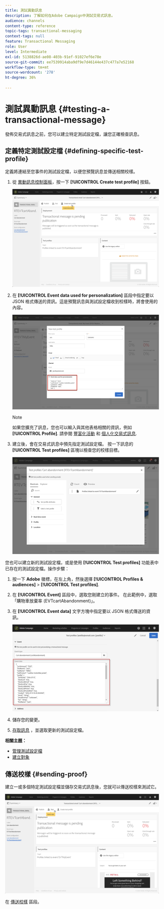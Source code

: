 ```yaml
---
title: 測試異動訊息
description: 了解如何在Adobe Campaign中測試交易式訊息。
audience: channels
content-type: reference
topic-tags: transactional-messaging
context-tags: null
feature: Transactional Messaging
role: User
level: Intermediate
exl-id: 5138826d-ae08-403b-91ef-91027ef6e78e
source-git-commit: ee7539914aba9df9e7d46144e437c477a7e52168
workflow-type: tm+mt
source-wordcount: '278'
ht-degree: 36%

---
```


# 測試異動訊息 {#testing-a-transactional-message}

發佈交易式訊息之前，您可以建立特定測試設定檔，讓您正確檢查訊息。

## 定義特定測試設定檔 {#defining-specific-test-profile}

定義將連結至您事件的測試設定檔，以便您預覽訊息並傳送相關校樣。

1. 從 [異動訊息控制面板](../../channels/using/editing-transactional-message.md#accessing-transactional-messages)，按一下 **[!UICONTROL Create test profile]** 按鈕。

   ![](assets/message-center_test-profile.png)

1. 在 **[!UICONTROL Event data used for personalization]** 區段中指定要以 JSON 格式傳送的資訊。這是預覽訊息與測試設定檔收到校樣時，將會使用的內容。

   ![](assets/message-center_event-data.png)

   >[!NOTE]
   >
   >如果您擴充了訊息，您也可以輸入與其他表格相關的資訊，例如 **[!UICONTROL Profile]**. 請參閱 [豐富化活動](../../channels/using/configuring-transactional-event.md#enriching-the-transactional-message-content) 和 [個人化交易式訊息](../../channels/using/editing-transactional-message.md#personalizing-a-transactional-message).

1. 建立後，會在交易式訊息中預先指定測試設定檔。 按一下訊息的 **[!UICONTROL Test profiles]** 區塊以檢查您的校樣目標。

   ![](assets/message-center_5.png)

您也可以建立新的測試設定檔，或是使用 **[!UICONTROL Test profiles]** 功能表中已存在的測試設定檔。操作步驟：

1. 按一下 **Adobe** 徽標，在左上角，然後選擇 **[!UICONTROL Profiles & audiences]** > **[!UICONTROL Test profiles]**.
1. 在 **[!UICONTROL Event]** 區段中，選取您剛建立的事件。 在此範例中，選取「購物車放棄率 (EVTcartAbandonment)」。
1. 在 **[!UICONTROL Event data]** 文字方塊中指定要以 JSON 格式傳送的資訊。

   ![](assets/message-center_3.png)

1. 儲存您的變更。
1. [存取訊息](../../channels/using/editing-transactional-message.md#accessing-transactional-messages) ，並選取更新的測試設定檔。

**相關主題：**

* [管理測試設定檔](../../audiences/using/managing-test-profiles.md)
* [建立對象](../../audiences/using/creating-audiences.md)

## 傳送校樣 {#sending-proof}

建立一或多個特定測試設定檔並儲存交易式訊息後，您就可以傳送校樣來測試它。

![](assets/message-center_10.png)

在 [傳送校樣](../../sending/using/sending-proofs.md) 區段。
